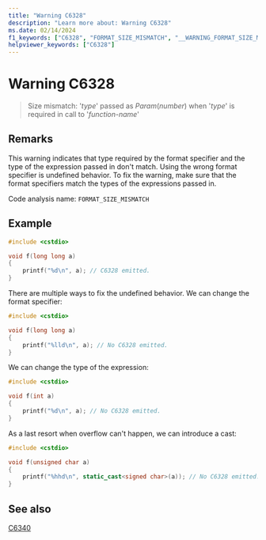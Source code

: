 ```yaml
---
title: "Warning C6328"
description: "Learn more about: Warning C6328"
ms.date: 02/14/2024
f1_keywords: ["C6328", "FORMAT_SIZE_MISMATCH", "__WARNING_FORMAT_SIZE_MISMATCH"]
helpviewer_keywords: ["C6328"]
---
```

# Warning C6328

> Size mismatch: '*type*' passed as _Param_(*number*) when '*type*' is required in call to '*function-name*'

## Remarks

This warning indicates that type required by the format specifier and the type of the expression passed in don't match.
Using the wrong format specifier is undefined behavior. To fix the warning, make sure that the format specifiers match the types of the expressions passed in.

Code analysis name: `FORMAT_SIZE_MISMATCH`

## Example

```cpp
#include <cstdio>

void f(long long a)
{
    printf("%d\n", a); // C6328 emitted.
}
```

There are multiple ways to fix the undefined behavior. We can change the format specifier:

```cpp
#include <cstdio>

void f(long long a)
{
    printf("%lld\n", a); // No C6328 emitted.
}
```

We can change the type of the expression:

```cpp
#include <cstdio>

void f(int a)
{
    printf("%d\n", a); // No C6328 emitted.
}
```

As a last resort when overflow can't happen, we can introduce a cast:

```cpp
#include <cstdio>

void f(unsigned char a)
{
    printf("%hhd\n", static_cast<signed char>(a)); // No C6328 emitted.
}
```

## See also

[C6340](c6340.md)
